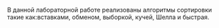 В данной лабораторной работе реализованы алгоритмы сортировки такие как:вставками, обменом, выборкой, кучей, Шелла и быстрая.
